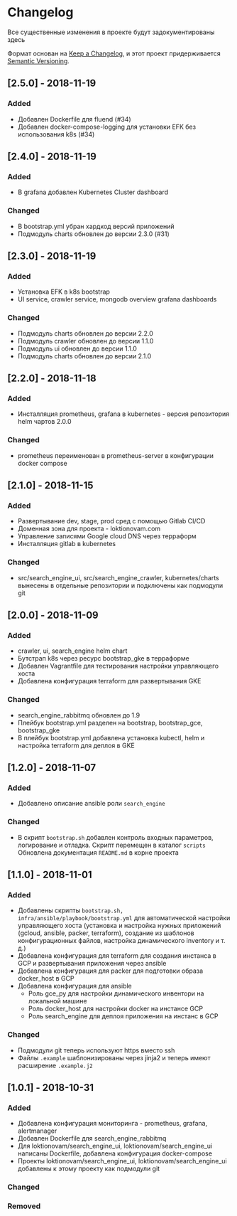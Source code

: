 # Changelog
Все существенные изменения в проекте будут задокументированы здесь

Формат основан на [Keep a Changelog](https://keepachangelog.com/en/1.0.0/),
и этот проект придерживается [Semantic Versioning](https://semver.org/spec/v2.0.0.html).

## [2.5.0] - 2018-11-19
### Added

- Добавлен Dockerfile для fluend (#34)
- Добавлен docker-compose-logging для установки EFK без использования k8s (#34)

## [2.4.0] - 2018-11-19
### Added

- В grafana добавлен Kubernetes Cluster dashboard

### Changed

- В bootstrap.yml убран хардкод версий приложений
- Подмодуль charts обновлен до версии 2.3.0 (#31)

## [2.3.0] - 2018-11-19
### Added

- Установка EFK в k8s bootstrap
- UI service, crawler service, mongodb overview grafana dashboards

### Changed

- Подмодуль charts обновлен до версии 2.2.0
- Подмодуль crawler обновлен до версии 1.1.0
- Подмодуль ui обновлен до версии 1.1.0
- Подмодуль charts обновлен до версии 2.1.0

## [2.2.0] - 2018-11-18
### Added

- Инсталляция prometheus, grafana в kubernetes - версия репозитория helm чартов 2.0.0

### Changed

- prometheus переименован в prometheus-server в конфигурации docker compose

## [2.1.0] - 2018-11-15
### Added

- Развертывание dev, stage, prod сред с помощью Gitlab CI/CD
- Доменная зона для проекта - loktionovam.com
- Управление записями Google cloud DNS через терраформ
- Инсталляция gitlab в kubernetes

### Changed

- src/search_engine_ui, src/search_engine_crawler, kubernetes/charts вынесены в отдельные репозитории и подключены как подмодули git

## [2.0.0] - 2018-11-09
### Added

- crawler, ui, search_engine helm chart
- Бутстрап k8s через ресурс bootstrap_gke в терраформе
- Добавлен Vagrantfile для тестирования настройки управляющего хоста
- Добавлена конфигурация terraform для развертывания GKE

### Changed

- search_engine_rabbitmq обновлен до 1.9
- Плейбук bootstrap.yml разделен на bootstrap, bootstrap_gce, bootstrap_gke
- В плейбук bootstrap.yml добавлена установка kubectl, helm и настройка terraform для деплоя в GKE

## [1.2.0] - 2018-11-07
### Added

- Добавлено описание ansible роли `search_engine`

### Changed

- В скрипт `bootstrap.sh` добавлен контроль входных параметров, логирование и отладка. Скрипт перемещен в каталог `scripts` Обновлена документация `README.md` в корне проекта

## [1.1.0] - 2018-11-01
### Added

- Добавлены скрипты `bootstrap.sh, infra/ansible/playbook/bootstrap.yml` для автоматической настройки управляющего хоста (установка и настройка нужных приложений (gcloud, ansible, packer, terraform), создание из шаблонов конфигурационных файлов, настройка динамического inventory  и т. д.)
- Добавлена конфигурация для terraform для создания инстанса в GCP и развертывания приложения через ansible
- Добавлена конфигурация для packer для подготовки образа docker_host в GCP
- Добавлена конфигурация для ansible
  - Роль gce_py для настройки динамического инвентори на локальной машине
  - Роль docker_host для настройки docker на инстансе GCP
  - Роль search_engine для деплоя приложения на инстанс в GCP

### Changed

- Подмодули git теперь используют https вместо ssh
- Файлы `.example` шаблонизированы через jinja2 и теперь имеют расширение `.example.j2`

## [1.0.1] - 2018-10-31
### Added

- Добавлена конфигурация мониторинга - prometheus, grafana, alertmanager
- Добавлен Dockerfile для search_engine_rabbitmq
- Для loktionovam/search_engine_ui, loktionovam/search_engine_ui написаны Dockerfile, добавлена конфигурация docker-compose
- Проекты loktionovam/search_engine_ui, loktionovam/search_engine_ui добавлены к этому проекту как подмодули git

### Changed

### Removed
